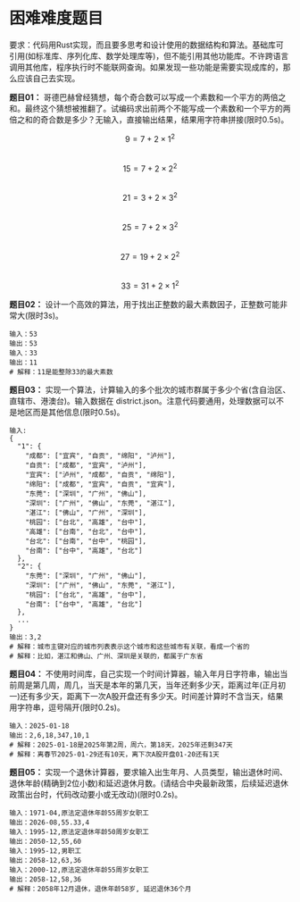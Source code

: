 # 困难难度题⽬

要求：代码⽤Rust实现，⽽且要多思考和设计使⽤的数据结构和算法。基础库可引⽤(如标准库、序列化库、数学处理库等)，但不能引⽤其他功能库。不许跨语⾔调⽤其他库，程序执⾏时不能联⽹查询。如果发现⼀些功能是需要实现成库的，那么应该⾃⼰去实现。

**题⽬01：** 哥德巴赫曾经猜想，每个奇合数可以写成⼀个素数和⼀个平⽅的两倍之和。最终这个猜想被推翻了。试编码求出前两个不能写成⼀个素数和⼀个平⽅的两倍之和的奇合数是多少？⽆输⼊，直接输出结果，结果⽤字符串拼接(限时0.5s)。

$$9 = 7 + 2 × 1^2$$  
$$15 = 7 + 2 × 2^2$$  
$$21 = 3 + 2 × 3^2$$  
$$25 = 7 + 2 × 3^2$$  
$$27 = 19 + 2 × 2^2$$  
$$33 = 31 + 2 × 1^2$$  

**题⽬02：** 设计⼀个⾼效的算法，⽤于找出正整数的最⼤素数因⼦，正整数可能⾮常⼤(限时3s)。

```
输⼊：53
输出：53
输⼊：33
输出：11
# 解释：11是能整除33的最⼤素数
```

**题⽬03：** 实现⼀个算法，计算输⼊的多个批次的城市群属于多少个省(含⾃治区、直辖市、港澳台)。输⼊数据在 district.json。注意代码要通⽤，处理数据可以不是地区⽽是其他信息(限时0.5s)。

```
输⼊:
{
  "1": {
    "成都": ["宜宾", "⾃贡", "绵阳", "泸州"],
    "⾃贡": ["成都", "宜宾", "泸州"],
    "宜宾": ["泸州", "成都", "⾃贡", "绵阳"],
    "绵阳": ["成都", "宜宾", "⾃贡", "宜宾"],
    "东莞": ["深圳", "⼴州", "佛⼭"],
    "深圳": ["⼴州", "佛⼭", "东莞", "湛江"],
    "湛江": ["佛⼭", "⼴州", "深圳"],
    "桃园": ["台北", "⾼雄", "台中"],
    "⾼雄": ["台南", "台北", "台中"],
    "台北": ["台南", "台中", "桃园"],
    "台南": ["台中", "⾼雄", "台北"]
  },
  "2": {
    "东莞": ["深圳", "⼴州", "佛⼭"],
    "深圳": ["⼴州", "佛⼭", "东莞", "湛江"],
    "桃园": ["台北", "⾼雄", "台中"],
    "台南": ["台中", "⾼雄", "台北"]
  },
  ...
}
输出：3,2
# 解释：城市主键对应的城市列表表⽰这个城市和这些城市有关联，看成⼀个省的
# 解释：⽐如，湛江和佛⼭、⼴州、深圳是关联的，都属于⼴东省
```

**题⽬04：** 不使⽤时间库，⾃⼰实现⼀个时间计算器，输⼊年⽉⽇字符串，输出当前周是第⼏周，周⼏，当天是本年的第⼏天，当年还剩多少天，距离过年(正⽉初⼀)还有多少天，距离下⼀次A股开盘还有多少天。时间差计算时不含当天，结果⽤字符串，逗号隔开(限时0.2s)。

```
输⼊：2025-01-18
输出：2,6,18,347,10,1
# 解释：2025-01-18是2025年第2周，周六，第18天，2025年还剩347天
# 解释：离春节2025-01-29还有10天，离下次A股开盘01-20还有1天
```

**题⽬05：** 实现⼀个退休计算器，要求输⼊出⽣年⽉、⼈员类型，输出退休时间、退休年龄(精确到2位⼩数)和延迟退休⽉数。(请结合中央最新政策，后续延迟退休政策出台时，代码改动要⼩或⽆改动)(限时0.2s)。

```
输⼊：1971-04,原法定退休年龄55周岁⼥职⼯
输出：2026-08,55.33,4
输⼊：1995-12,原法定退休年龄50周岁⼥职⼯
输出：2050-12,55,60
输⼊：1995-12,男职⼯
输出：2058-12,63,36
输⼊：2000-12,原法定退休年龄55周岁⼥职⼯
输出：2058-12,58,36
# 解释：2058年12⽉退休，退休年龄58岁, 延迟退休36个⽉
```
